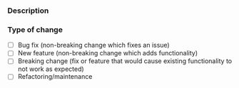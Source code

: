 ### Description

<!-- Please include a summary of the change and which issue is fixed. Please also include relevant motivation and context. List any dependencies that are required for this change. -->

### Type of change

<!-- Mark relevant option with [x] -->

- [ ] Bug fix (non-breaking change which fixes an issue)
- [ ] New feature (non-breaking change which adds functionality)
- [ ] Breaking change (fix or feature that would cause existing functionality to not work as expected)
- [ ] Refactoring/maintenance
